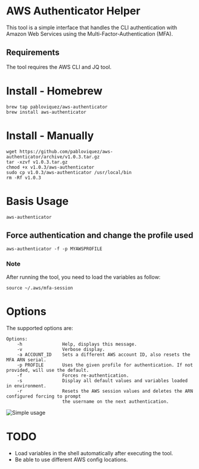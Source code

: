 # AWS Authenticator Helper

This tool is a simple interface that handles the CLI authentication with Amazon Web Services using the Multi-Factor-Authentication (MFA).

## Requirements

The tool requires the AWS CLI and JQ tool.


# Install - Homebrew
```
brew tap pabloviquez/aws-authenticator
brew install aws-authenticator
```

# Install - Manually
```
wget https://github.com/pabloviquez/aws-authenticator/archive/v1.0.3.tar.gz
tar -xzvf v1.0.3.tar.gz
chmod +x v1.0.3/aws-authenticator
sudo cp v1.0.3/aws-authenticator /usr/local/bin
rm -Rf v1.0.3
```

# Basis Usage

```
aws-authenticator
```

## Force authentication and change the profile used

```
aws-authenticator -f -p MYAWSPROFILE
```

### Note
After running the tool, you need to load the variables as follow:

```
source ~/.aws/mfa-session
```

# Options

The supported options are:

```
Options:
    -h               Help, displays this message.
    -v               Verbose display.
    -a ACCOUNT_ID    Sets a different AWS account ID, also resets the MFA ARN serial.
    -p PROFILE       Uses the given profile for authentication. If not provided, will use the default.
    -f               Forces re-authentication.
    -s               Display all default values and variables loaded in environment.
    -r               Resets the AWS session values and deletes the ARN configured forcing to prompt
                     the username on the next authentication.
```

![Simple usage](docs/basic.png)

# TODO
* Load variables in the shell automatically after executing the tool.
* Be able to use different AWS config locations.

